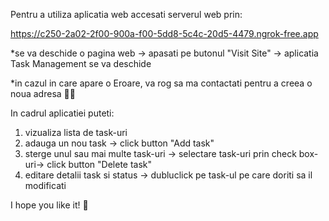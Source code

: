 Pentru a utiliza aplicatia web accesati serverul web prin: 

 https://c250-2a02-2f00-900a-f00-5dd8-5c4c-20d5-4479.ngrok-free.app

*se va deschide o pagina web -> apasati pe butonul "Visit Site" -> aplicatia Task Management se va deschide

*in cazul in care apare o Eroare, va rog sa ma contactati pentru a creea o noua adresa 👩‍💻

In cadrul aplicatiei puteti:
 1) vizualiza lista de task-uri
 2) adauga un nou task -> click button "Add task"
 3) sterge unul sau mai multe task-uri -> selectare task-uri prin check box-uri-> click button "Delete task"
 4) editare detalii task si status ->  dubluclick pe task-ul pe care doriti sa il modificati


I hope you like it! 🙂
